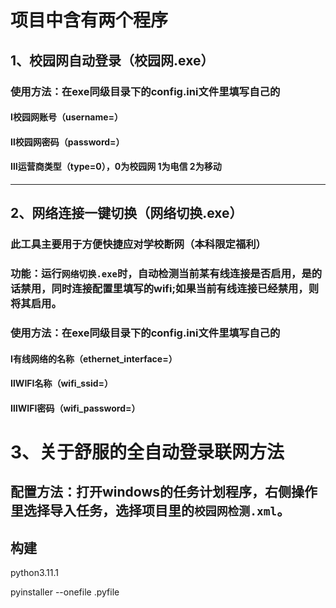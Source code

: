 # 项目中含有两个程序
## 1、校园网自动登录（校园网.exe）
### 使用方法：在exe同级目录下的config.ini文件里填写自己的
#### Ⅰ校园网账号（username=）
#### Ⅱ校园网密码（password=）
#### Ⅲ运营商类型（type=0），0为校园网  1为电信  2为移动

---
## 2、网络连接一键切换（网络切换.exe）
### 此工具主要用于方便快捷应对学校断网（本科限定福利）
### 功能：运行`网络切换.exe`时，自动检测当前某有线连接是否启用，是的话禁用，同时连接配置里填写的wifi;如果当前有线连接已经禁用，则将其启用。
### 使用方法：在exe同级目录下的config.ini文件里填写自己的
#### Ⅰ有线网络的名称（ethernet_interface=）
#### ⅡWIFI名称（wifi_ssid=）
#### ⅢWIFI密码（wifi_password=）

# 3、关于舒服的全自动登录联网方法
## 配置方法：打开windows的任务计划程序，右侧操作里选择导入任务，选择项目里的`校园网检测.xml`。


## 构建
python3.11.1

pyinstaller --onefile .pyfile